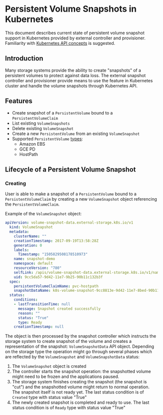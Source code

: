 Persistent Volume Snapshots in Kubernetes
=========================================

This document describes current state of persistent volume snapshot support in Kubernetes provided by external controller and provisioner. Familiarity with [Kubernetes API concepts](https://kubernetes.io/docs/concepts/) is suggested.

## Introduction

Many storage systems provide the ability to create "snapshots" of a persistent volumes to protect against data loss. The external snapshot controller and provisioner provide means to use the feature in Kubernetes cluster and handle the volume snapshots through Kubernetes API.

## Features

* Create snapshot of a `PersistentVolume` bound to a `PersistentVolumeClaim`
* List existing `VolumeSnapshots`
* Delete existing `VolumeSnapshot`
* Create a new `PersistentVolume` from an existing `VolumeSnapshot`
* Supported `PersistentVolume` [types](https://kubernetes.io/docs/concepts/storage/persistent-volumes/#types-of-persistent-volumes):
    * Amazon EBS
    * GCE PD
    * HostPath

## Lifecycle of a Persistent Volume Snapshot

### Creating

User is able to make a snapshot of a `PersistentVolume` bound to a `PersistentVolumeClaim` by creating a new `VolumeSnapshot` object referencing the `PersistentVolumeClaim`. 

Example of the `VolumeSnapshot` object:
```yaml
apiVersion: volume-snapshot-data.external-storage.k8s.io/v1
  kind: VolumeSnapshot
  metadata:
    clusterName: ""
    creationTimestamp: 2017-09-19T13:58:28Z
    generation: 0
    labels:
      Timestamp: "1505829508178510973"
    name: snapshot-demo
    namespace: default
    resourceVersion: "780"
    selfLink: /apis/volume-snapshot-data.external-storage.k8s.io/v1/namespaces/default/volumesnapshots/snapshot-demo
    uid: 9cc5da57-9d42-11e7-9b25-90b11c132b3f
  spec:
    persistentVolumeClaimName: pvc-hostpath
    snapshotDataName: k8s-volume-snapshot-9cc8813e-9d42-11e7-8bed-90b11c132b3f
  status:
    conditions:
    - lastTransitionTime: null
      message: Snapshot created successfully
      reason: ""
      status: "True"
      type: Ready
    creationTimestamp: null
```

The object is then processed by the snapshot controller which instructs the storage system to create snapshot of the volume and creates a representation of the snapshot: `VolumeSnapshotData` API object. Depending on the storage type the operation might go through several phases which are reflected by the `VolumeSnapshot` and `VolumeSnapshotData` status:

1. The `VolumeSnapshot` object is created
2. The controller starts the snapshot operation: the snapshotted volume might need to be frozen and the applications paused.
3. The storage system finishes creating the snapshot (the snapshot is "cut") and the snapshotted volume might return to normal operation. The snapshot itself is not ready yet. The last status condition is of `Created` type with status value "True"
4. The newly created snapshot is completed and ready to use. The last status condition is of `Ready` type with status value "True"

